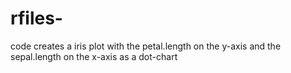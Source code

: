 # rfiles-

code creates a iris plot with the petal.length on the y-axis and the sepal.length on the x-axis as a dot-chart

